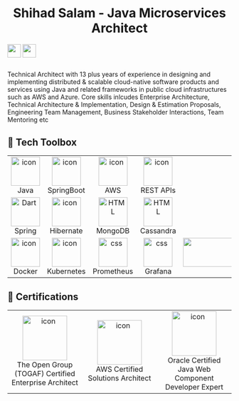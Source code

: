 ### <h1 align="center">Shihad Salam - Java Microservices Architect</h1>
[<img align="center" height="30" src="https://img.shields.io/badge/linkedin-blue.svg?&style=for-the-badge&logo=linkedin&logoColor=white" />][LinkedIn]
[<img align="center" height="30" src="https://img.shields.io/badge/Gmail-D14836?style=for-the-badge&logo=gmail&logoColor=white" />][gmail]
##

Technical Architect with 13 plus years of experience in designing and implementing distributed & scalable cloud-native software products and services using Java and related frameworks in public cloud infrastructures such as AWS and Azure. Core skills inlcudes Enterprise Architecture, Technical Architecture & Implementation, Design & Estimation Proposals, Engineering Team Management, Business Stakeholder Interactions, Team Mentoring etc

## 🧰 Tech Toolbox 

<table>
  <tr>
  <td align="center" width="96">
      <img src="https://techstack-generator.vercel.app/java-icon.svg" alt="icon" width="65" height="65" />
      <br>Java
  </td>
  <td align="center" width="96">
      <img src="https://drive.google.com/uc?export=view&id=1_EL0wz1-j_NrKNdTjHovx7dqjnVQcDHg" alt="icon" width="65" height="65" />
      <br>SpringBoot
  </td>
    <td align="center" width="96">
      <img src="https://techstack-generator.vercel.app/aws-icon.svg" alt="icon" width="65" height="65" />
      <br>AWS
    </td>
    <td align="center" width="96">
      <img src="https://techstack-generator.vercel.app/restapi-icon.svg" alt="icon" width="65" height="65" />
      <br>REST APIs
    </td>
    <td align="center" width="96">
      <img src="https://techstack-generator.vercel.app/graphql-icon.svg" alt="icon" width="65" height="65" />
      <br>GraphQL
    </td>
    <td align="center" width="96">
        <img src="https://skillicons.dev/icons?i=kafka" width="65" height="65"alt="Dart" />
      <br>Kafka
    </td>
     <td align="center" width="96">
        <img src="https://skillicons.dev/icons?i=redis" alt="icon" width="65" height="65" />
      <br>Redis
    </td>
    <td align="center" width="96">
      <img src="https://drive.google.com/uc?export=view&id=1c6Uwcu_i8_6QHShbGgAqaKHfW8MboWKy" alt="icon" width="65" height="65" />
      <br>ElasticSearch
  </td>
  </tr>
  <tr>
    <td align="center" width="96">
        <img src="https://skillicons.dev/icons?i=spring" width="65" height="65"alt="Dart" />
      <br>Spring
    </td>
   <td align="center" width="96">
        <img src="https://skillicons.dev/icons?i=hibernate" alt="icon" width="65" height="65" />
      <br>Hibernate
  </td>
  <td align="center"  width="96">
      <img src="https://skillicons.dev/icons?i=mongodb" width="65" height="65" alt="HTML" />
      <br>MongoDB
  </td>
  <td align="center"  width="96">
      <img src="https://skillicons.dev/icons?i=cassandra" width="65" height="65" alt="HTML" />
      <br>Cassandra
  </td>
  <td align="center" width="96">
      <img src="https://techstack-generator.vercel.app/mysql-icon.svg" alt="icon" width="65" height="65" />
      <br>MySQL
  </td>
 <td align="center" width="96"> 
        <img src="https://drive.google.com/uc?export=view&id=1ZSGrUqRoCcn57aKBR9IABY_QEKSMIo4A" width="65" height="65" alt="Git" />
      <br>Oracle
  </td>
  <td align="center" width="96"> 
        <img src="https://skillicons.dev/icons?i=postgres" width="65" height="65" alt="Git" />
      <br>PostgreSQL
  </td>
  <td align="center"  width="96">
      <img src="https://skillicons.dev/icons?i=rabbitmq" width="65" height="65" alt="HTML" />
      <br>RabbitMQ
  </td>
  </tr>
 <tr>
    <td align="center" width="96">
      <img src="https://techstack-generator.vercel.app/docker-icon.svg" alt="icon" width="65" height="65" />
      <br>Docker
    </td>
    <td align="center" width="96">
      <img src="https://techstack-generator.vercel.app/kubernetes-icon.svg" alt="icon" width="65" height="65" />
      <br>Kubernetes
    </td>
    <td align="center" width="96">
        <img src="https://skillicons.dev/icons?i=prometheus" width="65" height="65" alt="css" />
      <br>Prometheus
    </td>
    <td align="center" width="96">
        <img src="https://skillicons.dev/icons?i=grafana" width="65" height="65" alt="css" />
      <br>Grafana
    </td>
    <td align="center" width="96">
        <img src="https://skillicons.dev/icons?i=jenkins" width="4658" height="65" alt="css" />
      <br>Jenkins
    </td>
       <td align="center" width="96"> 
        <img src="https://skillicons.dev/icons?i=git" width="65" height="65" alt="Git" />
      <br>Git
    </td>
    <td align="center" width="96">
        <img src="https://skillicons.dev/icons?i=maven" width="65" height="65" alt="GitHub" />
      <br>Maven
    </td>
    <td align="center" width="96">
        <img src="https://techstack-generator.vercel.app/react-icon.svg" width="65" height="65" alt="tailwind" />
      <br>React
    </td>
 </tr>
</table>

## 🧰 Certifications 
<table>
  <tr>
    <td align="center" width="285">
        <img src="https://drive.google.com/uc?export=view&id=1Dyl3XvcLoYDlKn4vhf07Zie41LH3eHVT" alt="icon" width="100" height="100" />
        <br>The Open Group (TOGAF) Certified Enterprise Architect
    </td>
    <td align="center" width="285">
        <img src="https://drive.google.com/uc?export=view&id=1TIe1qA2VnnXBuxhzXStnqrsj6HuAmx6E" alt="icon" width="100" height="100" />
        <br>AWS Certified Solutions Architect
    </td>
    <td align="center" width="285">
        <img src="https://drive.google.com/uc?export=view&id=15QUkYR9xeM6Pk2rihSWDjASLT87gbHeQ" alt="icon" width="100" height="100" />
        <br>Oracle Certified Java Web Component Developer Expert
    </td>
  </tr>
</table>

[linkedin]: https://www.linkedin.com/in/shihad-salam-08259829/
[gmail]: mailto:shihadsalam@gmail.com
